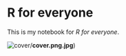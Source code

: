 # R for everyone

This is my notebook for *R for everyone*.

![cover](https://github.com/LeiGao922/R4everyone)/**cover.png.jpg**)